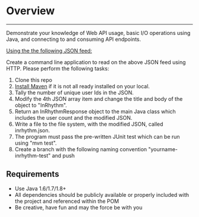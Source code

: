 # Overview
-----------------------------------------------------------------------------------------------------------------------------------
Demonstrate your knowledge of Web API usage, basic I/O operations using Java, and connecting to and consuming API endpoints.

[Using the the following JSON feed:](http://jsonplaceholder.typicode.com/posts)

Create a command line application to read on the above JSON feed using HTTP. Please perform the following tasks:

1. Clone this repo
2. [Install Maven](https://maven.apache.org/index.html) if it is not all ready installed on your local. 
3. Tally the number of unique user Ids in the JSON.
4. Modify the 4th JSON array item and change the title and body of the object to "InRhythm". 
5. Return an InRhythmResponse object to the main Java class which includes the user count and the modified JSON.
6. Write a file to the file system, with the modified JSON, called inrhythm.json.
7. The program must pass the pre-written JUnit test which can be run using "mvn test".
8. Create a branch with the following naming convention "yourname-inrhythm-test" and push

## Requirements
- Use Java 1.6/1.7/1.8+
- All dependencies should be publicly available or properly included with the project and referenced within the POM
- Be creative, have fun and may the force be with you

